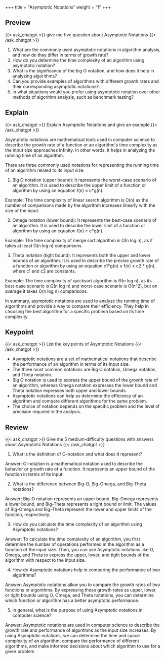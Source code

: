 +++
title = "Asymptotic Notations"
weight = "1"
+++
## Preview
{{< ask_chatgpt >}}
give me five question about Asymptotic Notations
{{< /ask_chatgpt >}}



1. What are the commonly used asymptotic notations in algorithm analysis, and how do they differ in terms of growth rate?
2. How do you determine the time complexity of an algorithm using asymptotic notation?
3. What is the significance of the big O notation, and how does it help in analyzing algorithms?
4. Can you provide examples of algorithms with different growth rates and their corresponding asymptotic notations?
5. In what situations would you prefer using asymptotic notation over other methods of algorithm analysis, such as benchmark testing?   

## Explain
{{< ask_chatgpt >}}
Explain Asymptotic Notations and give an example
{{< /ask_chatgpt >}}



Asymptotic notations are mathematical tools used in computer science to describe the growth rate of a function or an algorithm's time complexity as the input size approaches infinity. In other words, it helps in analyzing the running time of an algorithm.

There are three commonly used notations for representing the running time of an algorithm related to its input size:

1. Big O notation (upper bound): It represents the worst-case scenario of an algorithm. It is used to describe the upper limit of a function or algorithm by using an equation f(n) ≤ c*g(n).

Example: The time complexity of linear search algorithm is O(n) as the number of comparisons made by the algorithm increases linearly with the size of the input.

2. Omega notation (lower bound): It represents the best-case scenario of an algorithm. It is used to describe the lower limit of a function or algorithm by using an equation f(n) ≥ c*g(n).

Example: The time complexity of merge sort algorithm is Ω(n log n), as it takes at least O(n log n) comparisons.

3. Theta notation (tight bound): It represents both the upper and lower bounds of an algorithm. It is used to describe the precise growth rate of a function or algorithm by using an equation c1*g(n) ≤ f(n) ≤ c2 * g(n), where c1 and c2 are constants.

Example: The time complexity of quicksort algorithm is Θ(n log n), as its best-case scenario is Ω(n log n) and worst-case scenario is O(n^2), but on average it takes O(n log n) comparisons.

In summary, asymptotic notations are used to analyze the running time of algorithms and provide a way to compare their efficiency. They help in choosing the best algorithm for a specific problem based on its time complexity.   

## Keypoint
{{< ask_chatgpt >}}
List the key points of Asymptotic Notations
{{< /ask_chatgpt >}}



- Asymptotic notations are a set of mathematical notations that describe the performance of an algorithm in terms of its input size.
- The three most common notations are Big O notation, Omega notation, and Theta notation.
- Big O notation is used to express the upper bound of the growth rate of an algorithm, whereas Omega notation expresses the lower bound and Theta notation expresses both upper and lower bounds.
- Asymptotic notations can help us determine the efficiency of an algorithm and compare different algorithms for the same problem.
- The choice of notation depends on the specific problem and the level of precision required in the analysis.   

## Review
{{< ask_chatgpt >}}
Give me 5 medium-difficulty questions with answers about Asymptotic Notations
{{< /ask_chatgpt >}}



1. What is the definition of O-notation and what does it represent?

Answer: O-notation is a mathematical notation used to describe the behavior or growth rate of a function. It represents an upper bound of the function in terms of its input.

2. What is the difference between Big-O, Big-Omega, and Big-Theta notations?

Answer: Big-O notation represents an upper bound, Big-Omega represents a lower bound, and Big-Theta represents a tight bound or limit. The values of Big-Omega and Big-Theta represent the lower and upper limits of the function, respectively.

3. How do you calculate the time complexity of an algorithm using Asymptotic notations?

Answer: To calculate the time complexity of an algorithm, you first determine the number of operations performed in the algorithm as a function of the input size. Then, you can use Asymptotic notations like O, Omega, and Theta to express the upper, lower, and tight bounds of the algorithm with respect to the input size.

4. How do Asymptotic notations help in comparing the performance of two algorithms?

Answer: Asymptotic notations allow you to compare the growth rates of two functions or algorithms. By expressing these growth rates as upper, lower, or tight bounds using O, Omega, and Theta notations, you can determine which function or algorithm has a better asymptotic performance.

5. In general, what is the purpose of using Asymptotic notations in computer science?

Answer: Asymptotic notations are used in computer science to describe the growth rate and performance of algorithms as the input size increases. By using Asymptotic notations, we can determine the time and space complexity of an algorithm, compare the performance of different algorithms, and make informed decisions about which algorithm to use for a given problem.   

